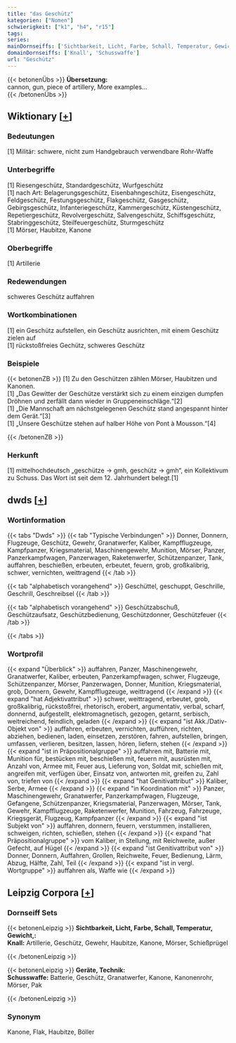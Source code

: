 ```yaml
---
title: "das Geschütz"
kategorien: ["Nomen"]
schwierigkeit: ["k1", "h4", "r15"]
tags:
series:
mainDornseiffs: ['Sichtbarkeit, Licht, Farbe, Schall, Temperatur, Gewicht,', 'Geräte, Technik']
domainDornseiffs: ['Knall', 'Schusswaffe']
url: "Geschütz"
---
```


{{< betonenÜbs >}}
**Übersetzung:**  
cannon, gun, piece of artillery, More examples...  
{{< /betonenÜbs >}}

## Wiktionary [[+](https://de.wiktionary.org/wiki/Geschütz)]

### Bedeutungen
[1] Militär: schwere, nicht zum Handgebrauch verwendbare Rohr-Waffe  

### Unterbegriffe
[1] Riesengeschütz, Standardgeschütz, Wurfgeschütz  
[1] nach Art: Belagerungsgeschütz, Eisenbahngeschütz, Eisengeschütz, Feldgeschütz, Festungsgeschütz, Flakgeschütz, Gasgeschütz, Gebirgsgeschütz, Infanteriegeschütz, Kammergeschütz, Küstengeschütz, Repetiergeschütz, Revolvergeschütz, Salvengeschütz, Schiffsgeschütz, Stabringgeschütz, Steilfeuergeschütz, Sturmgeschütz  
[1] Mörser, Haubitze, Kanone  

### Oberbegriffe
[1] Artillerie  

### Redewendungen
schweres Geschütz auffahren  

### Wortkombinationen
[1] ein Geschütz aufstellen, ein Geschütz ausrichten, mit einem Geschütz zielen auf  
[1] rückstoßfreies Gechütz, schweres Geschütz  

### Beispiele
{{< betonenZB >}}
[1] Zu den Geschützen zählen Mörser, Haubitzen und Kanonen.  
[1] „Das Gewitter der Geschütze verstärkt sich zu einem einzigen dumpfen Dröhnen und zerfällt dann wieder in Gruppeneinschläge.“[2]  
[1] „Die Mannschaft am nächstgelegenen Geschütz stand angespannt hinter dem Gerät.“[3]  
[1] „Unsere Geschütze stehen auf halber Höhe von Pont à Mousson.“[4]  

{{< /betonenZB >}}
### Herkunft
[1] mittelhochdeutsch „geschütze → gmh, geschütz → gmh“, ein Kollektivum zu Schuss. Das Wort ist seit dem 12. Jahrhundert belegt.[1]  



## dwds [[+](https://www.dwds.de/wb/Geschütz)]

### Wortinformation
{{< tabs "Dwds" >}}
{{< tab "Typische Verbindungen" >}}
Donner, Donnern, Flugzeuge, Geschütz, Gewehr, Granatwerfer, Kaliber, Kampfflugzeuge, Kampfpanzer, Kriegsmaterial, Maschinengewehr, Munition, Mörser, Panzer, Panzerkampfwagen, Panzerwagen, Raketenwerfer, Schützenpanzer, Tank, auffahren, beschießen, erbeuten, erbeutet, feuern, grob, großkalibrig, schwer, vernichten, weittragend
{{< /tab >}}

{{< tab "alphabetisch vorangehend" >}}
Geschüttel, geschuppt, Geschrille, Geschrill, Geschreibsel
{{< /tab >}}

{{< tab "alphabetisch vorangehend" >}}
Geschützabschuß, Geschützaufsatz, Geschützbedienung, Geschützdonner, Geschützfeuer
{{< /tab >}}

{{< /tabs >}}

### Wortprofil
{{< expand "Überblick" >}} auffahren, Panzer, Maschinengewehr, Granatwerfer, Kaliber, erbeuten, Panzerkampfwagen, schwer, Flugzeuge, Schützenpanzer, Mörser, Panzerwagen, Donner, Munition, Kriegsmaterial, grob, Donnern, Gewehr, Kampfflugzeuge, weittragend {{< /expand >}}
{{< expand "hat Adjektivattribut" >}} schwer, weittragend, erbeutet, grob, großkalibrig, rückstoßfrei, rhetorisch, erobert, argumentativ, verbal, scharf, donnernd, aufgestellt, elektromagnetisch, gezogen, getarnt, serbisch, weitreichend, feindlich, geladen {{< /expand >}}
{{< expand "ist Akk./Dativ-Objekt von" >}} auffahren, erbeuten, vernichten, aufführen, richten, abziehen, bedienen, laden, einsetzen, zerstören, fahren, aufstellen, bringen, umfassen, verlieren, besitzen, lassen, hören, liefern, stehen {{< /expand >}}
{{< expand "ist in Präpositionalgruppe" >}} auffahren mit, Batterie mit, Munition für, bestücken mit, beschießen mit, feuern mit, ausrüsten mit, Anzahl von, Armee mit, Feuer aus, Lieferung von, Soldat mit, schießen mit, angreifen mit, verfügen über, Einsatz von, antworten mit, greifen zu, Zahl von, triefen von {{< /expand >}}
{{< expand "hat Genitivattribut" >}} Kaliber, Serbe, Armee {{< /expand >}}
{{< expand "in Koordination mit" >}} Panzer, Maschinengewehr, Granatwerfer, Panzerkampfwagen, Flugzeuge, Gefangene, Schützenpanzer, Kriegsmaterial, Panzerwagen, Mörser, Tank, Gewehr, Kampfflugzeuge, Raketenwerfer, Munition, Fahrzeug, Fahrzeuge, Kriegsgerät, Flugzeug, Kampfpanzer {{< /expand >}}
{{< expand "ist Subjekt von" >}} auffahren, donnern, feuern, verstummen, installieren, schweigen, richten, schießen, stehen {{< /expand >}}
{{< expand "hat Präpositionalgruppe" >}} vom Kaliber, in Stellung, mit Reichweite, außer Gefecht, auf Hügel {{< /expand >}}
{{< expand "ist Genitivattribut von" >}} Donner, Donnern, Auffahren, Grollen, Reichweite, Feuer, Bedienung, Lärm, Abzug, Hälfte, Zahl, Teil {{< /expand >}}
{{< expand "ist in vergl. Wortgruppe" >}} auffahren als, Waffe wie {{< /expand >}}

## Leipzig Corpora [[+](https://corpora.uni-leipzig.de/en/res?word=Geschütz&corpusId=deu_newscrawl-public_2018)]

### Dornseiff Sets
{{< betonenLeipzig >}}
**Sichtbarkeit, Licht, Farbe, Schall, Temperatur, Gewicht,:**  
**Knall:** Artillerie, Geschütz, Gewehr, Haubitze, Kanone, Mörser, Schießprügel  

{{< /betonenLeipzig >}}


{{< betonenLeipzig >}}
**Geräte, Technik:**  
**Schusswaffe:** Batterie, Geschütz, Granatwerfer, Kanone, Kanonenrohr, Mörser, Pak  

{{< /betonenLeipzig >}}

### Synonym
Kanone, Flak, Haubitze, Böller

